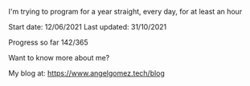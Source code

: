 I'm trying to program for a year straight, every day, for at least an hour

Start date: 12/06/2021
Last updated: 31/10/2021

Progress so far 142/365

Want to know more about me?

My blog at: https://www.angelgomez.tech/blog
